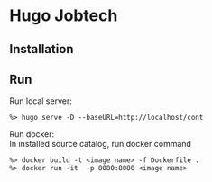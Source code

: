 # Hugo Jobtech

## Installation

## Run
Run local server:
```
%> hugo serve -D --baseURL=http://localhost/cont
```

Run docker: <br>
In installed source catalog, run docker command 
```
%> docker build -t <image name> -f Dockerfile .
%> docker run -it  -p 8080:8080 <image name>
```